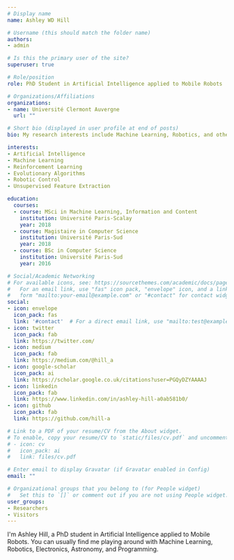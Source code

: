```yaml
---
# Display name
name: Ashley WD Hill

# Username (this should match the folder name)
authors:
- admin

# Is this the primary user of the site?
superuser: true

# Role/position
role: PhD Student in Artificial Intelligence applied to Mobile Robots

# Organizations/Affiliations
organizations:
- name: Université Clermont Auvergne
  url: ""

# Short bio (displayed in user profile at end of posts)
bio: My research interests include Machine Learning, Robotics, and other oddities.

interests:
- Artificial Intelligence
- Machine Learning
- Reinforcement Learning
- Evolutionary Algorithms
- Robotic Control
- Unsupervised Feature Extraction

education:
  courses:
  - course: MSci in Machine Learning, Information and Content
    institution: Université Paris-Scalay
    year: 2018
  - course: Magistaire in Computer Science
    institution: Université Paris-Sud
    year: 2018
  - course: BSc in Computer Science
    institution: Université Paris-Sud
    year: 2016

# Social/Academic Networking
# For available icons, see: https://sourcethemes.com/academic/docs/page-builder/#icons
#   For an email link, use "fas" icon pack, "envelope" icon, and a link in the
#   form "mailto:your-email@example.com" or "#contact" for contact widget.
social:
- icon: envelope
  icon_pack: fas
  link: '#contact'  # For a direct email link, use "mailto:test@example.org".
- icon: twitter
  icon_pack: fab
  link: https://twitter.com/
- icon: medium
  icon_pack: fab
  link: https://medium.com/@hill_a
- icon: google-scholar
  icon_pack: ai
  link: https://scholar.google.co.uk/citations?user=PGQyDZYAAAAJ
- icon: linkedin
  icon_pack: fab
  link: https://www.linkedin.com/in/ashley-hill-a0ab581b0/
- icon: github
  icon_pack: fab
  link: https://github.com/hill-a

# Link to a PDF of your resume/CV from the About widget.
# To enable, copy your resume/CV to `static/files/cv.pdf` and uncomment the lines below.
# - icon: cv
#   icon_pack: ai
#   link: files/cv.pdf

# Enter email to display Gravatar (if Gravatar enabled in Config)
email: ""

# Organizational groups that you belong to (for People widget)
#   Set this to `[]` or comment out if you are not using People widget.
user_groups:
- Researchers
- Visitors
---
```


I'm Ashley Hill, a PhD student in Artificial Intelligence applied to Mobile Robots. You can usually find me playing around with Machine Learning, Robotics, Electronics, Astronomy, and Programming.

